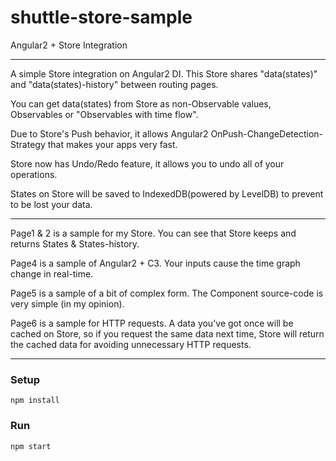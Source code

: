 # shuttle-store-sample
Angular2 + Store Integration

---

A simple Store integration on Angular2 DI. This Store shares "data(states)" and "data(states)-history" between routing pages.

You can get data(states) from Store as non-Observable values, Observables or "Observables with time flow". 

Due to Store's Push behavior, it allows Angular2 OnPush-ChangeDetection-Strategy that makes your apps very fast.

Store now has Undo/Redo feature, it allows you to undo all of your operations.

States on Store will be saved to IndexedDB(powered by LevelDB) to prevent to be lost your data. 

---

Page1 & 2 is a sample for my Store. You can see that Store keeps and returns States & States-history.

Page4 is a sample of Angular2 + C3. Your inputs cause the time graph change in real-time.

Page5 is a sample of a bit of complex form. The Component source-code is very simple (in my opinion).

Page6 is a sample for HTTP requests. A data you've got once will be cached on Store, so if you request the same data next time,
Store will return the cached data for avoiding unnecessary HTTP requests.

---

### Setup
```
npm install
```

### Run
```
npm start
```